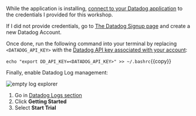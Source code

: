 While the application is installing, [connect to your Datadog application](https://app.datadoghq.com) to the credentials I provided for this workshop.

If I did not provide credentials, go to [The Datadog Signup page](https://app.datadoghq.com/signup) and create a new Datadog Account.

Once done, run the following command into your terminal by replacing `<DATADOG_API_KEY>` with the [Datadog API key associated with your account](https://app.datadoghq.com/account/settings#api):

`echo "export DD_API_KEY=<DATADOG_API_KEY>" >> ~/.bashrc`{{copy}}

Finally, enable Datadog Log management:

![empty log explorer](https://raw.githubusercontent.com/l0k0ms/workshops/master/log-workshop/images/empty_log_explorer.png)

1. Go in [Datadog Logs section](https://app.datadoghq.com/logs)
2. Click **Getting Started**
3. Select **Start Trial**